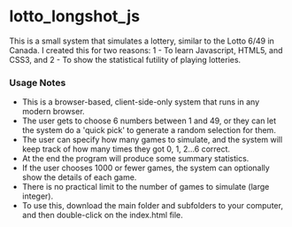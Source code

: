 # lotto_longshot_js
This is a small system that simulates a lottery, similar to the Lotto 6/49 in Canada.
I created this for two reasons:
1 - To learn Javascript, HTML5, and CSS3, and
2 - To show the statistical futility of playing lotteries.
### Usage Notes
- This is a browser-based, client-side-only system that runs in any modern browser.
- The user gets to choose 6 numbers between 1 and 49, or they can let the system
do a 'quick pick' to generate a random selection for them.
- The user can specify how many games to simulate, and the system will keep
track of how many times they got 0, 1, 2...6 correct.
- At the end the program will produce some summary statistics.
- If the user chooses 1000 or fewer games, the system can optionally show the details
of each game.
- There is no practical limit to the number of games to simulate (large integer).
- To use this, download the main folder and subfolders to your computer, and then double-click on the index.html file.
